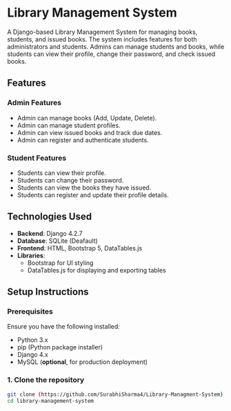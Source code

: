 # Library Management System

A Django-based Library Management System for managing books, students, and issued books. The system includes features for both administrators and students. Admins can manage students and books, while students can view their profile, change their password, and check issued books.

## Features

### Admin Features
- Admin can manage books (Add, Update, Delete).
- Admin can manage student profiles.
- Admin can view issued books and track due dates.
- Admin can register and authenticate students.

### Student Features
- Students can view their profile.
- Students can change their password.
- Students can view the books they have issued.
- Students can register and update their profile details.

## Technologies Used

- **Backend**: Django 4.2.7
- **Database**: SQLite (Deafault)
- **Frontend**: HTML, Bootstrap 5, DataTables.js
- **Libraries**:
  - Bootstrap for UI styling
  - DataTables.js for displaying and exporting tables

## Setup Instructions

### Prerequisites
Ensure you have the following installed:
- Python 3.x
- pip (Python package installer)
- Django 4.x
- MySQL (**optional**, for production deployment)

### 1. Clone the repository

```bash
git clone (https://github.com/SurabhiSharma4/Library-Managment-System)
cd library-management-system
